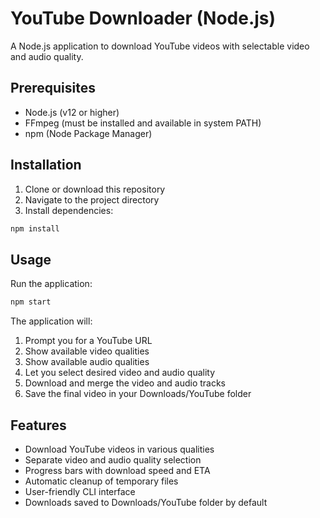 # YouTube Downloader (Node.js)

A Node.js application to download YouTube videos with selectable video and audio quality.

## Prerequisites

- Node.js (v12 or higher)
- FFmpeg (must be installed and available in system PATH)
- npm (Node Package Manager)

## Installation

1. Clone or download this repository
2. Navigate to the project directory
3. Install dependencies:

```bash
npm install
```

## Usage

Run the application:

```bash
npm start
```

The application will:

1. Prompt you for a YouTube URL
2. Show available video qualities
3. Show available audio qualities
4. Let you select desired video and audio quality
5. Download and merge the video and audio tracks
6. Save the final video in your Downloads/YouTube folder

## Features

- Download YouTube videos in various qualities
- Separate video and audio quality selection
- Progress bars with download speed and ETA
- Automatic cleanup of temporary files
- User-friendly CLI interface
- Downloads saved to Downloads/YouTube folder by default
